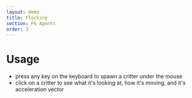 ```yaml
---
layout: demo
title: Flocking
section: P4 Agents
order: 3
---
```


# Usage

* press any key on the keyboard to spawn a critter under the mouse
* click on a critter to see what it's looking at, how it's moving, and it's
  acceleration vector
